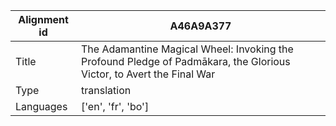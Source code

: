 |Alignment id | A46A9A377
| --- | --- 
|Title | The Adamantine Magical Wheel: Invoking the Profound Pledge of Padmākara, the Glorious Victor, to Avert the Final War 
|Type | translation
|Languages | ['en', 'fr', 'bo']